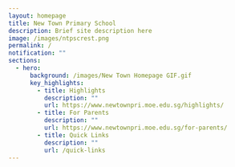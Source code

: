 ```yaml
---
layout: homepage
title: New Town Primary School
description: Brief site description here
image: /images/ntpscrest.png
permalink: /
notification: ""
sections:
  - hero:
      background: /images/New Town Homepage GIF.gif
      key_highlights:
        - title: Highlights
          description: ""
          url: https://www.newtownpri.moe.edu.sg/highlights/
        - title: For Parents
          description: ""
          url: https://www.newtownpri.moe.edu.sg/for-parents/
        - title: Quick Links
          description: ""
          url: /quick-links
---
```


